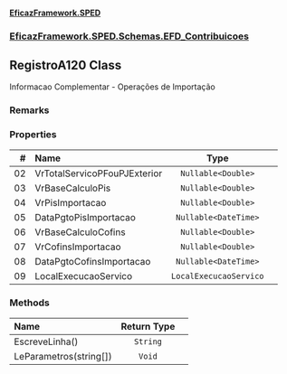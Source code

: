 #### [EficazFramework.SPED](EficazFrameworkSPED.md 'EficazFramework SPED')
### [EficazFramework.SPED.Schemas.EFD_Contribuicoes](EficazFramework.SPED.Schemas.EFD_Contribuicoes.md 'EficazFramework.SPED.Schemas.EFD_Contribuicoes')

## RegistroA120 Class

Informacao Complementar - Operações de Importação

### Remarks
### Properties

| # | Name | Type | |
| ---: | :--- | :---: | :--- |
| 02 | VrTotalServicoPFouPJExterior | `Nullable<Double>` |  |
| 03 | VrBaseCalculoPis | `Nullable<Double>` |  |
| 04 | VrPisImportacao | `Nullable<Double>` |  |
| 05 | DataPgtoPisImportacao | `Nullable<DateTime>` |  |
| 06 | VrBaseCalculoCofins | `Nullable<Double>` |  |
| 07 | VrCofinsImportacao | `Nullable<Double>` |  |
| 08 | DataPgtoCofinsImportacao | `Nullable<DateTime>` |  |
| 09 | LocalExecucaoServico | `LocalExecucaoServico` |  |
### Methods

| Name | Return Type | |
| :--- | :---: | :--- |
| EscreveLinha() | `String` |  |
| LeParametros(string[]) | `Void` |  |
